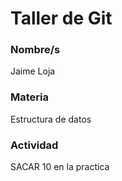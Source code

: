 # Taller de Git

### Nombre/s

Jaime Loja

### Materia

Estructura de datos


### Actividad

SACAR 10 en la practica